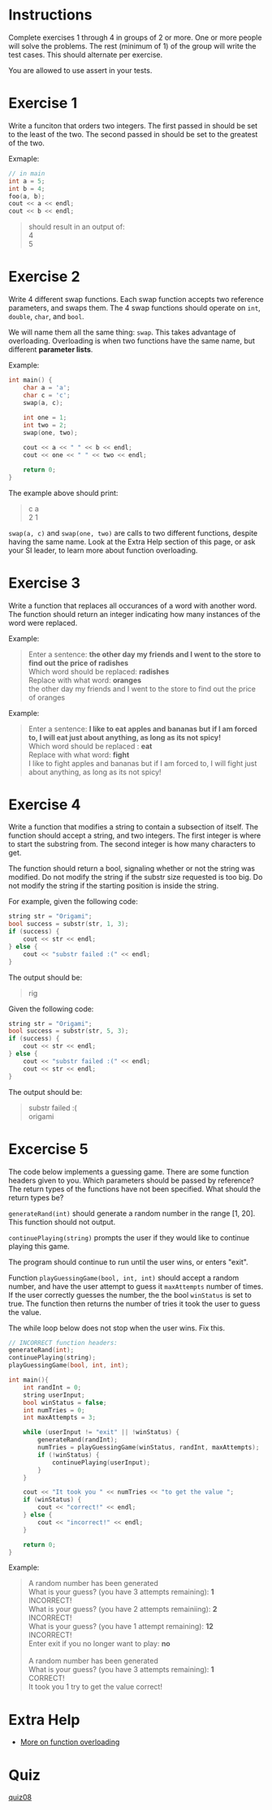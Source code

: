 # Instructions

Complete exercises 1 through 4 in groups of 2 or more.
One or more people will solve the problems.
The rest (minimum of 1) of the group will write the test cases.
This should alternate per exercise.

You are allowed to use assert in your tests.


# Exercise 1

Write a funciton that orders two integers.
The first passed in should be set to the least of the two.
The second passed in should be set to the greatest of the two.

Exmaple:

```c++ 
// in main
int a = 5;
int b = 4;
foo(a, b);
cout << a << endl;
cout << b << endl;
```

> should result in an output of: <br>
> 4<br>
> 5


# Exercise 2

Write 4 different swap functions.
Each swap function accepts two reference parameters, and swaps them.
The 4 swap functions should operate on ``int``, ``double``, ``char``, and ``bool``.

We will name them all the same thing: ``swap``.
This takes advantage of overloading.
Overloading is when two functions have the same name, but different **parameter lists**.

Example:
```c++
int main() {
	char a = 'a';
	char c = 'c';
	swap(a, c);
	
	int one = 1;
	int two = 2;
	swap(one, two);

	cout << a << " " << b << endl;
	cout << one << " " << two << endl;

	return 0;
}
```

The example above should print:

> c a<br>
> 2 1

`swap(a, c)` and `swap(one, two)` are calls to two different functions, despite having the same name.
Look at the Extra Help section of this page, or ask your SI leader, to learn more about function overloading.


# Exercise 3

Write a function that replaces all occurances of a word with another word.
The function should return an integer indicating how many instances of the word were replaced.

Example:
> Enter a sentence: **the other day my friends and I went to the store to find out the price of radishes**<br>
> Which word should be replaced:  **radishes**<br>
> Replace with what word: **oranges**<br>
> the other day my friends and I went to the store to find out the price of oranges

Example:
> Enter a sentence: **I like to eat apples and bananas but if I am forced to, I will eat just about anything, as long as its not spicy!**<br>
> Which word should be replaced : **eat**<br>
> Replace with what word: **fight** <br>
> I like to fight apples and bananas but if I am forced to, I will fight just about anything, as long as its not spicy!


# Exercise 4

Write a function that modifies a string to contain a subsection of itself.
The function should accept a string, and two integers.
The first integer is where to start the substring from.
The second integer is how many characters to get.

The function should return a bool, signaling whether or not the string was modified.
Do not modify the string if the substr size requested is too big.
Do not modify the string if the starting position is inside the string.

For example, given the following code:

```c++
string str = "Origami";
bool success = substr(str, 1, 3);
if (success) {
    cout << str << endl;
} else {
    cout << "substr failed :(" << endl;
}
```

The output should be:

> rig

Given the following code:

```c++
string str = "Origami";
bool success = substr(str, 5, 3);
if (success) {
    cout << str << endl;
} else {
    cout << "substr failed :(" << endl;
    cout << str << endl;
}
```

The output should be:

> substr failed :(<br>
> origami

# Excercise 5

The code below implements a guessing game.
There are some function headers given to you.
Which parameters should be passed by reference?
The return types of the functions have not been specified. 
What should the return types be?

`generateRand(int)` should generate a random number in the range [1, 20].
This function should not output.

`continuePlaying(string)` prompts the user if they would like to continue playing this game.

The program should continue to run until the user wins, or enters "exit".

Function `playGuessingGame(bool, int, int)` should accept a random number,
and have the user attempt to guess it `maxAttempts` number of times.
If the user correctly guesses the number, the the bool `winStatus` is set to true.
The function then returns the number of tries it took the user to guess the value.

The while loop below does not stop when the user wins.
Fix this.


```c++
// INCORRECT function headers:
generateRand(int);
continuePlaying(string);
playGuessingGame(bool, int, int);

int main(){
	int randInt = 0;
	string userInput;
	bool winStatus = false;
	int numTries = 0;
	int maxAttempts = 3;

	while (userInput != "exit" || !winStatus) {
		generateRand(randInt);
		numTries = playGuessingGame(winStatus, randInt, maxAttempts);
		if (!winStatus) {
			continuePlaying(userInput);
		}
	}

	cout << "It took you " << numTries << "to get the value ";
	if (winStatus) {
		cout << "correct!" << endl;
	} else {
		cout << "incorrect!" << endl;
	}

	return 0;
} 
```
Example:
> A random number has been generated <br>
> What is your guess? (you have 3 attempts remaining): **1**<br>
> INCORRECT!<br>
> What is your guess? (you have 2 attempts remainiing): **2**<br>
> INCORRECT! <br>
> What is your guess? (you have 1 attempt remaining): **12**<br>
> INCORRECT! <br>
> Enter exit if you no longer want to play: **no** <br>
><br>
> A random number has been generated <br>
> What is your guess? (you have 3 attempts remaining): **1**<br>
> CORRECT!<br>
> It took you 1 try to get the value correct!


# Extra Help

* [More on function overloading](http://www.learncpp.com/cpp-tutorial/76-function-overloading/)


# Quiz

[quiz08](https://docs.google.com/a/ucr.edu/forms/d/e/1FAIpQLSc5YyLSWMoNFjj6qm_1otp94c2MafU0ymnWiU-g2ft_Ygu-aQ/viewform)

